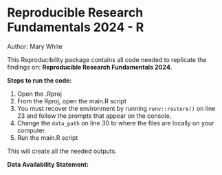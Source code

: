# Reproducible Research Fundamentals 2024 - R

Author: Mary White

This Reproducibility package contains all code needed to replicate the findings on: **Reproducible Research Fundamentals 2024**.

**Steps to run the code:**

1.  Open the .Rproj
2.  From the Rproj, open the main.R script
3.  You must recover the environment by running `renv::restore()` on line 23 and follow the prompts that appear on the console.
4.  Change the `data_path` on line 30 to where the files are locally on your computer.
5.  Run the main.R script

This will create all the needed outputs.

**Data Availability Statement:**
